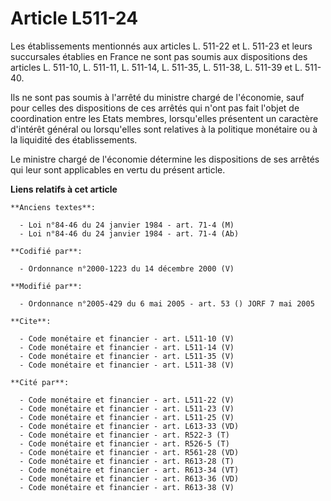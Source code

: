 # Article L511-24

Les établissements mentionnés aux articles L. 511-22 et L. 511-23 et leurs succursales établies en France ne sont pas soumis
aux dispositions des articles L. 511-10, L. 511-11, L. 511-14, 
L. 511-35, L. 511-38, L. 511-39 et L. 511-40. 

Ils ne sont pas soumis à l'arrêté du ministre chargé de l'économie, sauf pour celles des dispositions de ces arrêtés qui
n'ont pas fait l'objet de coordination entre les Etats membres, lorsqu'elles présentent un caractère d'intérêt général ou
lorsqu'elles sont relatives à la politique monétaire ou à la liquidité des établissements. 

Le ministre chargé de l'économie détermine les dispositions de ses arrêtés qui leur sont applicables en vertu du présent
article.

**Liens relatifs à cet article**

	**Anciens textes**:

	  - Loi n°84-46 du 24 janvier 1984 - art. 71-4 (M)
	  - Loi n°84-46 du 24 janvier 1984 - art. 71-4 (Ab)

	**Codifié par**:

	  - Ordonnance n°2000-1223 du 14 décembre 2000 (V)

	**Modifié par**:

	  - Ordonnance n°2005-429 du 6 mai 2005 - art. 53 () JORF 7 mai 2005

	**Cite**:

	  - Code monétaire et financier - art. L511-10 (V)
	  - Code monétaire et financier - art. L511-14 (V)
	  - Code monétaire et financier - art. L511-35 (V)
	  - Code monétaire et financier - art. L511-38 (V)

	**Cité par**:

	  - Code monétaire et financier - art. L511-22 (V)
	  - Code monétaire et financier - art. L511-23 (V)
	  - Code monétaire et financier - art. L511-25 (V)
	  - Code monétaire et financier - art. L613-33 (VD)
	  - Code monétaire et financier - art. R522-3 (T)
	  - Code monétaire et financier - art. R526-5 (T)
	  - Code monétaire et financier - art. R561-28 (VD)
	  - Code monétaire et financier - art. R613-28 (T)
	  - Code monétaire et financier - art. R613-34 (VT)
	  - Code monétaire et financier - art. R613-36 (VD)
	  - Code monétaire et financier - art. R613-38 (V)
